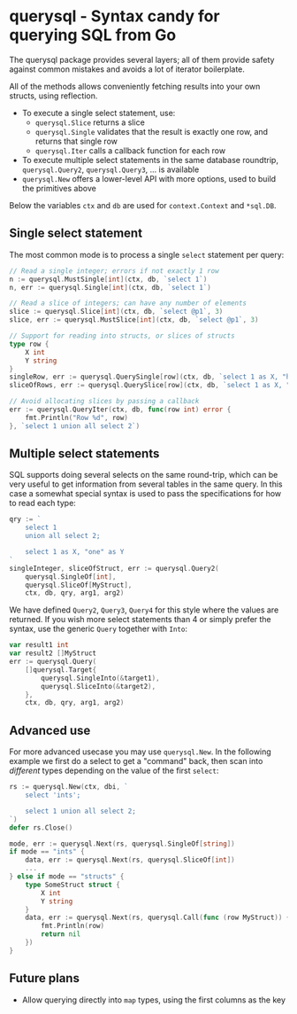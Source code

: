 # querysql - Syntax candy for querying SQL from Go

The querysql package provides several layers; all of them
provide safety against common mistakes and avoids a lot of iterator
boilerplate.

All of the methods allows conveniently fetching results into
your own structs, using reflection.

* To execute a single select statement, use:
    * `querysql.Slice` returns a slice
    * `querysql.Single` validates that the result is exactly one row,
       and returns that single row 
    * `querysql.Iter` calls a callback function for each row 
* To execute multiple select statements in the same database
  roundtrip, `querysql.Query2`, `querysql.Query3`, ...
  is available
* `querysql.New` offers a lower-level API with more options, used to build
  the primitives above

Below the variables `ctx` and `db` are used for `context.Context` and `*sql.DB`.

## Single select statement

The most common mode is to process a single `select` statement per query:
 
```go
// Read a single integer; errors if not exactly 1 row
n := querysql.MustSingle[int](ctx, db, `select 1`)
n, err := querysql.Single[int](ctx, db, `select 1`)

// Read a slice of integers; can have any number of elements
slice := querysql.Slice[int](ctx, db, `select @p1`, 3)
slice, err := querysql.MustSlice[int](ctx, db, `select @p1`, 3)

// Support for reading into structs, or slices of structs
type row {
	X int
	Y string
}
singleRow, err := querysql.QuerySingle[row](ctx, db, `select 1 as X, "hello" as Y`)
sliceOfRows, err := querysql.QuerySlice[row](ctx, db, `select 1 as X, "hello" as Y`)

// Avoid allocating slices by passing a callback 
err := querysql.QueryIter(ctx, db, func(row int) error {
	fmt.Println("Row %d", row)
}, `select 1 union all select 2`)
```

## Multiple select statements

SQL supports doing several selects on the same round-trip, which
can be very useful to get information from several tables in the same
query. In this case a somewhat special syntax is used to pass the
specifications for how to read each type:

```go
qry := `
    select 1
    union all select 2;

    select 1 as X, "one" as Y 
` 
singleInteger, sliceOfStruct, err := querysql.Query2(
	querysql.SingleOf[int], 
	querysql.SliceOf[MyStruct],
	ctx, db, qry, arg1, arg2)
```

We have defined `Query2`, `Query3`, `Query4` for this style
where the values are returned. If you wish more select statements
than 4 or simply prefer the syntax, use
the generic `Query` together with `Into`:

```go
var result1 int
var result2 []MyStruct
err := querysql.Query(
	[]querysql.Target{
		querysql.SingleInto(&target1),
		querysql.SliceInto(&target2),
	},
	ctx, db, qry, arg1, arg2)
```



## Advanced use

For more advanced usecase you may use `querysql.New`.
In the following example we first do a select to get a "command"
back, then scan into *different* types depending on the value of
the first `select`:
```go
rs := querysql.New(ctx, dbi, `
    select 'ints';

    select 1 union all select 2;
`)
defer rs.Close()

mode, err := querysql.Next(rs, querysql.SingleOf[string])
if mode == "ints" {
	data, err := querysql.Next(rs, querysql.SliceOf[int])
	...
} else if mode == "structs" {
	type SomeStruct struct {
		X int
		Y string
	}
	data, err := querysql.Next(rs, querysql.Call(func (row MyStruct)) {
		fmt.Println(row)
		return nil
    })
}
```


## Future plans

* Allow querying directly into `map` types, using the first columns
  as the key
